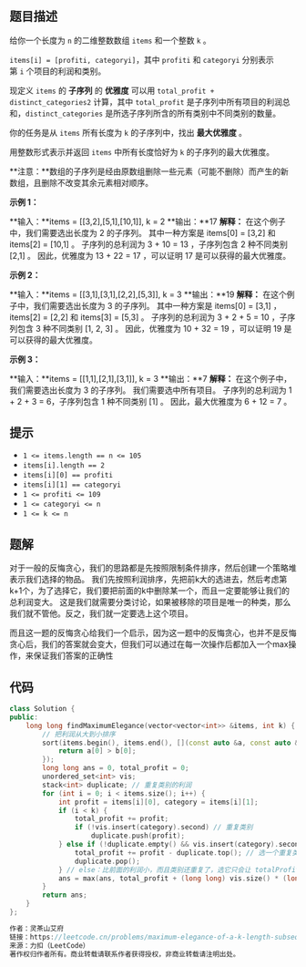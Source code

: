 # 
## 题目描述

给你一个长度为 `n` 的二维整数数组 `items` 和一个整数 `k` 。

`items[i] = [profiti, categoryi]`，其中 `profiti` 和 `categoryi` 分别表示第 `i` 个项目的利润和类别。

现定义 `items` 的 **子序列** 的 **优雅度** 可以用 `total_profit + distinct_categories2` 计算，其中 `total_profit` 是子序列中所有项目的利润总和，`distinct_categories` 是所选子序列所含的所有类别中不同类别的数量。

你的任务是从 `items` 所有长度为 `k` 的子序列中，找出 **最大优雅度** 。

用整数形式表示并返回 `items` 中所有长度恰好为 `k` 的子序列的最大优雅度。

**注意：**数组的子序列是经由原数组删除一些元素（可能不删除）而产生的新数组，且删除不改变其余元素相对顺序。

**示例 1：**

**输入：**items = [[3,2],[5,1],[10,1]], k = 2
**输出：**17
**解释：**
在这个例子中，我们需要选出长度为 2 的子序列。
其中一种方案是 items[0] = [3,2] 和 items[2] = [10,1] 。
子序列的总利润为 3 + 10 = 13 ，子序列包含 2 种不同类别 [2,1] 。
因此，优雅度为 13 + 22 = 17 ，可以证明 17 是可以获得的最大优雅度。 

**示例 2：**

**输入：**items = [[3,1],[3,1],[2,2],[5,3]], k = 3
**输出：**19
**解释：**
在这个例子中，我们需要选出长度为 3 的子序列。 
其中一种方案是 items[0] = [3,1] ，items[2] = [2,2] 和 items[3] = [5,3] 。
子序列的总利润为 3 + 2 + 5 = 10 ，子序列包含 3 种不同类别 [1, 2, 3] 。 
因此，优雅度为 10 + 32 = 19 ，可以证明 19 是可以获得的最大优雅度。

**示例 3：**

**输入：**items = [[1,1],[2,1],[3,1]], k = 3
**输出：**7
**解释：**
在这个例子中，我们需要选出长度为 3 的子序列。
我们需要选中所有项目。
子序列的总利润为 1 + 2 + 3 = 6，子序列包含 1 种不同类别 [1] 。
因此，最大优雅度为 6 + 12 = 7 。
## 提示
- `1 <= items.length == n <= 105`
- `items[i].length == 2`
- `items[i][0] == profiti`
- `items[i][1] == categoryi`
- `1 <= profiti <= 109`
- `1 <= categoryi <= n`
- `1 <= k <= n`



## 题解
对于一般的反悔贪心，我们的思路都是先按照限制条件排序，然后创建一个策略堆表示我们选择的物品。
我们先按照利润排序，先把前k大的选进去，然后考虑第k+1个，为了选择它，我们要把前面的k中删除某一个，而且一定要能够让我们的总利润变大。
这是我们就需要分类讨论，如果被移除的项目是唯一的种类，那么我们就不管他。反之，我们就一定要选上这个项目。

而且这一题的反悔贪心给我们一个启示，因为这一题中的反悔贪心，也并不是反悔贪心后，我们的答案就会变大，但我们可以通过在每一次操作后都加入一个max操作，来保证我们答案的正确性
## 代码
```cpp
class Solution {
public:
    long long findMaximumElegance(vector<vector<int>> &items, int k) {
        // 把利润从大到小排序
        sort(items.begin(), items.end(), [](const auto &a, const auto &b) {
            return a[0] > b[0];
        });
        long long ans = 0, total_profit = 0;
        unordered_set<int> vis;
        stack<int> duplicate; // 重复类别的利润
        for (int i = 0; i < items.size(); i++) {
            int profit = items[i][0], category = items[i][1];
            if (i < k) {
                total_profit += profit;
                if (!vis.insert(category).second) // 重复类别
                    duplicate.push(profit);
            } else if (!duplicate.empty() && vis.insert(category).second) {
                total_profit += profit - duplicate.top(); // 选一个重复类别中的最小利润替换
                duplicate.pop();
            } // else：比前面的利润小，而且类别还重复了，选它只会让 totalProfit 变小，vis.size() 不变，优雅度不会变大
            ans = max(ans, total_profit + (long long) vis.size() * (long long) vis.size());
        }
        return ans;
    }
};

作者：灵茶山艾府
链接：https://leetcode.cn/problems/maximum-elegance-of-a-k-length-subsequence/solutions/2375128/fan-hui-tan-xin-pythonjavacgo-by-endless-v2w1/
来源：力扣（LeetCode）
著作权归作者所有。商业转载请联系作者获得授权，非商业转载请注明出处。
```